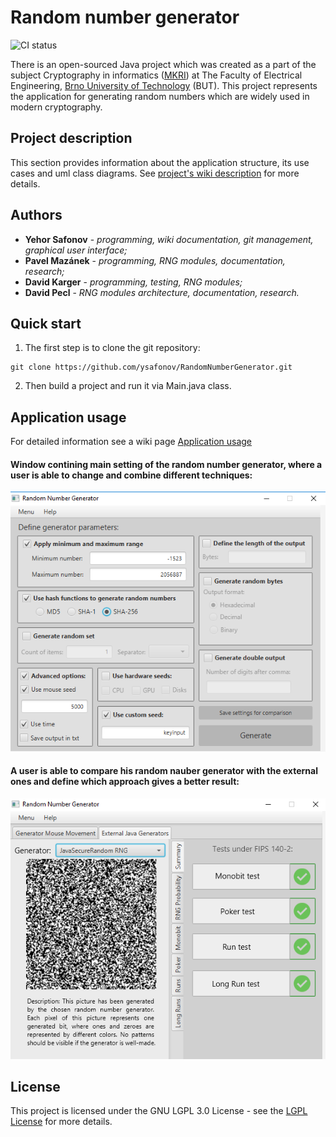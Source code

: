 # Random number generator
![CI status](https://img.shields.io/badge/build-passing-brightgreen.svg)

There is an open-sourced Java project which was created as a part of the subject Cryptography in informatics ([MKRI](https://www.vutbr.cz/en/students/courses/detail/133999)) at The Faculty of Electrical Engineering, [Brno University of Technology](https://www.vutbr.cz/en/) (BUT). This project represents the application for generating random numbers which are widely used in modern cryptography.

## Project description

This section provides information about the application structure, its use cases and uml class diagrams.
See [project's  wiki description](https://github.com/ysafonov/RandomNumberGenerator/wiki) for more details.

## Authors

* **Yehor Safonov** - *programming, wiki documentation, git management, graphical user interface;*
* **Pavel Mazánek** - *programming, RNG modules, documentation, research;*
* **David Karger** - *programming, testing, RNG modules;*
* **David Pecl** - *RNG modules architecture, documentation, research.*

## Quick start

1) The first step is to clone the git repository:
```
git clone https://github.com/ysafonov/RandomNumberGenerator.git
```
2) Then build a project and run it via Main.java class.

## Application usage

For detailed information see a wiki page [Application usage](https://github.com/ysafonov/RandomNumberGenerator/wiki/Application-usage)

#### Window contining main setting of the random number generator, where a user is able to change and combine different techniques:
![Class diagram](https://github.com/ysafonov/RandomNumberGenerator/blob/master/Diagrams/config.png)

#### A user is able to compare his random nauber generator with the external ones and define which approach gives a better result:
![Class diagram](https://github.com/ysafonov/RandomNumberGenerator/blob/master/Diagrams/external-summary.png)

## License

This project is licensed under the GNU LGPL 3.0 License - see the [LGPL License](https://www.gnu.org/licenses/lgpl-3.0.en.html) for more details.
